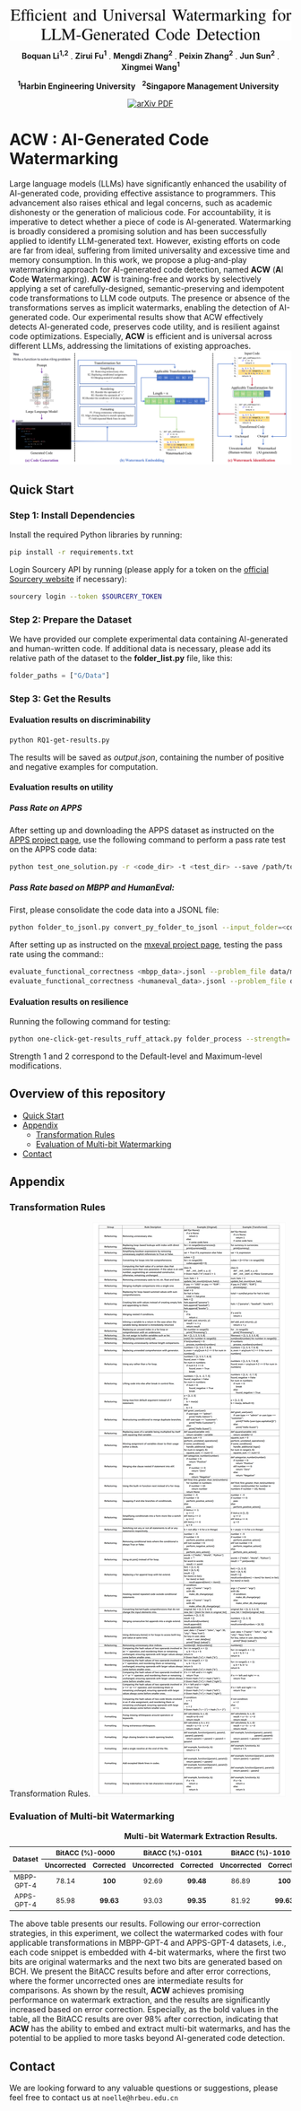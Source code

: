 <p align="center">
     <a href="https://arxiv.org/abs/2402.07518">
<img width="765" alt="image" src="assets/title.png">
     </a>
   <p align="center">
    <a><strong>Boquan Li<sup>1,2</sup></strong></a>
    .
    <a><strong>Zirui Fu<sup>1</sup></strong></a>
    .
    <a><strong>Mengdi Zhang<sup>2</sup></strong></a>
    .
    <a><strong>Peixin Zhang<sup>2</sup></strong></a>
    .
    <a><strong>Jun Sun<sup>2</sup></strong></a>
    .
    <a><strong>Xingmei Wang<sup>1</sup></strong></a>
   
    
<p align="center">
    <strong><sup>1</sup>Harbin Engineering University</strong> &nbsp;
    <strong><sup>2</sup>Singapore Management University</strong> &nbsp;
<p align="center">
    <a href='https://arxiv.org/abs/2402.07518'>
      <img src='https://img.shields.io/badge/arXiv-PDF-green?style=flat&logo=arXiv&logoColor=green' alt='arXiv PDF'>
         </a>
  

# ACW : AI-Generated Code Watermarking  <a id="acw"></a>


Large language models (LLMs) have significantly enhanced the usability of AI-generated code, providing effective assistance to programmers. 
This advancement also raises ethical and legal concerns, such as academic dishonesty or the generation of malicious code.
For accountability, it is imperative to detect whether a piece of code is AI-generated.
Watermarking is broadly considered a promising solution and has been successfully applied to identify LLM-generated text. 
However, existing efforts on code are far from ideal, suffering from limited universality and excessive time and memory consumption.
In this work, we propose a plug-and-play watermarking approach for AI-generated code detection, named **ACW** (**A**I **C**ode **W**atermarking).
**ACW** is training-free and works by selectively applying a set of carefully-designed, semantic-preserving and idempotent code transformations to LLM code outputs.
The presence or absence of the transformations serves as implicit watermarks, enabling the detection of AI-generated code.
Our experimental results show that ACW effectively detects AI-generated code, preserves code utility, and is resilient against code optimizations.
Especially, **ACW** is efficient and is universal across different LLMs, addressing the limitations of existing approaches.
<img src="assets/Overview.png">

</p>

## Quick Start

### Step 1: Install Dependencies

Install the required Python libraries by running:

```bash
pip install -r requirements.txt
```

Login Sourcery API by running (please apply for a token on the [official Sourcery website](https://docs.sourcery.ai/Coding-Assistant/Guides/Getting-Started/CI/) if necessary):

```bash
sourcery login --token $SOURCERY_TOKEN
```

### Step 2: Prepare the Dataset

We have provided our complete experimental data containing AI-generated and human-written code.
If additional data is necessary, please add its relative path of the dataset to the  **folder_list.py** file, like this:

```python
folder_paths = ["G/Data"]
```

### Step 3: Get the Results

#### Evaluation results on discriminability

```bash
python RQ1-get-results.py
```

The results will be saved as _output.json_, containing the number of positive and negative examples for computation.

#### Evaluation results on utility

##### Pass Rate on APPS

After setting up and downloading the APPS dataset as instructed on the [APPS project page](https://github.com/hendrycks/apps), 
use the following command to perform a pass rate test on the APPS code data:

```bash
python test_one_solution.py -r <code_dir> -t <test_dir> --save /path/to/save_dir --print_results
```

##### Pass Rate based on MBPP and HumanEval:

First, please consolidate the code data into a JSONL file:

```bash
python folder_to_jsonl.py convert_py_folder_to_jsonl --input_folder=<code_dir>
```

After setting up as instructed on the [mxeval project page](https://github.com/amazon-science/mxeval), 
testing the pass rate using the command::

```bash
evaluate_functional_correctness <mbpp_data>.jsonl --problem_file data/mbxp/mbpp_release_v1.jsonl
evaluate_functional_correctness <humaneval_data>.jsonl --problem_file data/multilingual_humaneval/HumanEval.jsonl
```

#### Evaluation results on resilience

Running the following command for testing:
```bash
python one-click-get-results_ruff_attack.py folder_process --strength= <1 or 2>
```
Strength 1 and 2 correspond to the Default-level and Maximum-level modifications.

## Overview of this repository

- [Quick Start](#quick-start)
- [Appendix](#appendix)
    - [Transformation Rules](#transformation-rules-of-acw)
    - [Evaluation of Multi-bit Watermarking](#evaluation-results-of-multi-bit-watermarking)
- [Contact](#contact)

## Appendix

### Transformation Rules

Transformation Rules.
<img src="assets/rules.png">

### Evaluation of Multi-bit Watermarking

<table style="font-size: 12px; text-align: center;">
 <caption style="font-size: 14px; text-align: center;"><b>Multi-bit Watermark Extraction Results.</b></caption>
 <thead>
   <tr>
     <th rowspan="2" style="text-align: center;">Dataset</th>
     <th colspan="2" style="text-align: center;">BitACC (%)-0000</th>
     <th colspan="2" style="text-align: center;">BitACC (%)-0101</th>
     <th colspan="2" style="text-align: center;">BitACC (%)-1010</th>
     <th colspan="2" style="text-align: center;">BitACC (%)-1111</th>
   </tr>
   <tr>
     <th style="text-align: center;">Uncorrected</th>
     <th style="text-align: center;">Corrected</th>
     <th style="text-align: center;">Uncorrected</th>
     <th style="text-align: center;">Corrected</th>
     <th style="text-align: center;">Uncorrected</th>
     <th style="text-align: center;">Corrected</th>
     <th style="text-align: center;">Uncorrected</th>
     <th style="text-align: center;">Corrected</th>
   </tr>
 </thead>
 <tbody>
   <tr>
     <td style="text-align: center;">MBPP-GPT-4</td>
     <td style="text-align: center;">78.14</td>
     <td style="text-align: center;"><b>100</b></td>
     <td style="text-align: center;">92.69</td>
     <td style="text-align: center;"><b>99.48</b></td>
     <td style="text-align: center;">86.89</td>
     <td style="text-align: center;"><b>100</b></td>
     <td style="text-align: center;">98.91</td>
     <td style="text-align: center;"><b>98.91</b></td>
   </tr>
   <tr>
     <td style="text-align: center;">APPS-GPT-4</td>
     <td style="text-align: center;">85.98</td>
     <td style="text-align: center;"><b>99.63</b></td>
     <td style="text-align: center;">93.03</td>
     <td style="text-align: center;"><b>99.35</b></td>
     <td style="text-align: center;">81.92</td>
     <td style="text-align: center;"><b>99.63</b></td>
     <td style="text-align: center;">100</td>
     <td style="text-align: center;"><b>100</b></td>
   </tr>
 </tbody>
</table>




The above table presents our results.
Following our error-correction strategies, in this experiment, we collect the watermarked codes with four applicable transformations in MBPP-GPT-4 and APPS-GPT-4 datasets, i.e., each code snippet is embedded with 4-bit watermarks, where the first two bits are original watermarks and the next two bits are generated based on BCH.
We present the BitACC results before and after error corrections, where the former uncorrected ones are intermediate results for comparisons.
As shown by the result, **ACW** achieves promising performance on watermark extraction, and the results are significantly increased based on error correction.
Especially, as the bold values in the table, all the BitACC results are over 98\% after correction, indicating that **ACW** has the ability to embed and extract multi-bit watermarks, and has the potential to be applied to more tasks beyond AI-generated code detection. 

## Contact
We are looking forward to any valuable questions or suggestions, please feel free to contact us at ```noelle@hrbeu.edu.cn```